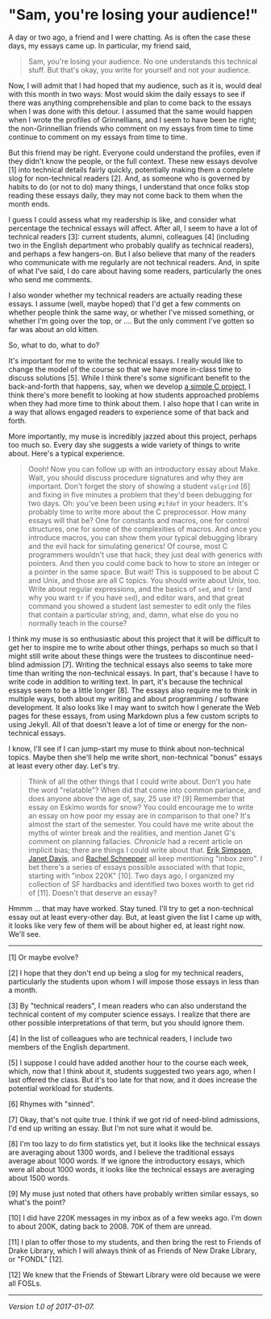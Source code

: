 "Sam, you're losing your audience!"
===================================

A day or two ago, a friend and I were chatting.  As is often the case
these days, my essays came up.  In particular, my friend said,

> Sam, you're losing your audience.  No one understands this technical
stuff.  But that's okay, you write for yourself and not your audience.

Now, I will admit that I had hoped that my audience, such as it is, would
deal with this month in two ways: Most would skim the daily essays to see
if there was anything comprehensible and plan to come back to the essays
when I was done with this detour.  I assumed that the same would happen
when I wrote the profiles of Grinnellians, and I seem to have been be
right; the non-Grinnellian friends who comment on my essays from time
to time continue to comment on my essays from time to time.

But this friend may be right.  Everyone could understand the profiles,
even if they didn't know the people, or the full context.  These new
essays devolve [1] into technical details fairly quickly, potentially
making them a complete slog for non-technical readers [2].  And, as 
someone who is governed by habits to do (or not to do) many things, I
understand that once folks stop reading these essays daily, they may 
not come back to them when the month ends.  

I guess I could assess what my readership is like, and consider what
percentage the technical essays will affect.  After all, I seem to have
a lot of technical readers [3]: current students, alumni, colleagues [4]
(including two in the English department who probably qualify as technical
readers), and perhaps a few hangers-on.  But I also believe that many of
the readers who communicate with me regularly are not technical readers.
And, in spite of what I've said, I do care about having some readers,
particularly the ones who send me comments.

I also wonder whether my technical readers are actually reading these
essays.  I assume (well, maybe hoped) that I'd get a few comments on 
whether people think the same way, or whether I've missed something, or
whether I'm going over the top, or ....  But the only comment I've
gotten so far was about an old kitten.

So, what to do, what to do?

It's important for me to write the technical essays.  I really would like
to change the model of the course so that we have more in-class time to
discuss solutions [5].  While I think there's some significant benefit
to the back-and-forth that happens, say, when we develop [a simple C
project](cnix-simple-c-project), I think there's more benefit to looking
at how students approached problems when they had more time to think 
about them.  I also hope that I can write in a way that allows engaged
readers to experience some of that back and forth.  

More importantly, my muse is incredibly jazzed about this project, perhaps
too much so.  Every day she suggests a wide variety of things to write
about.  Here's a typical experience.

> Oooh!  Now you can follow up with an introductory essay about Make.
Wait, you should discuss procedure signatures and why they are important.
Don't forget the story of showing a student `valgrind` [6] and fixing
in five minutes a problem that they'd been debugging for two days.  Oh:
you've been been using `#ifdef` in your headers.  It's probably time
to write more about the C preprocessor.  How many essays will that be?
One for constants and macros, one for control structures, one for some
of the complexities of macros.  And once you introduce macros, you can
show them your typical debugging library and the evil hack for simulating
generics!  Of course, most C programmers wouldn't use that hack; they
just deal with generics with pointers.  And then you could come back
to how to store an integer or a pointer in the same space.  But wait!
This is supposed to be about C and Unix, and those are all C topics.  You
should write about Unix, too.  Write about regular expressions, and the
basics of `sed`, and `tr` (and why you want `tr` if you have `sed`),
and editor wars, and that great command you showed a student last semester
to edit only the files that contain a particular string, and, damn, what
else do you no normally teach in the course?

I think my muse is so enthusiastic about this project that it will be
difficult to get her to inspire me to write about other things, perhaps
so much so that I might still write about these things were the trustees
to discontinue need-blind admission [7].  Writing the technical essays
also seems to take more time than writing the non-technical essays.  In
part, that's because I have to write code in addition to writing text.
In part, it's because the technical essays seem to be a little longer
[8].  The essays also require me to think in multiple ways, both about my
writing and about programming / software development.  It also looks like
I may want to switch how I generate the Web pages for these essays, from
using Markdown plus a few custom scripts to using Jekyll.  All of that
doesn't leave a lot of time or energy for the non-technical essays.

I know, I'll see if I can jump-start my muse to think about non-technical
topics.  Maybe then she'll help me write short, non-technical "bonus" essays
at least every other day.  Let's try.

> Think of all the other things that I could write about.  Don't you
hate the word "relatable"?  When did that come into common parlance,
and does anyone above the age of, say, 25 use it? [9]  Remember that
essay on Eskimo words for snow?  You could encourage me to write an
essay on how poor my essay are in comparison to that one?  It's almost
the start of the semester.  You could have me write about the myths
of winter break and the realities, and mention Janet G's comment on
planning fallacies.  _Chronicle_ had a recent article on implicit bias;
there are things I could write about that.  [Erik Simpson](erik-simpson),
[Janet Davis](janet-davis), and [Rachel Schnepper](rachel-schnepper) all
keep mentioning "inbox zero".  I bet there's a series of essays possible
associated with that topic, starting with "inbox 220K" [10].  Two days
ago, I organized my collection of SF hardbacks and identified two boxes
worth to get rid of [11].  Doesn't that deserve an essay?

Hmmm ... that may have worked.  Stay tuned.  I'll try to get a non-technical
essay out at least every-other day.  But, at least given the list I came
up with, it looks like very few of them will be about higher ed, at least
right now.  We'll see.

---

[1] Or maybe evolve?

[2] I hope that they don't end up being a slog for my technical readers,
particularly the students upon whom I will impose those essays in less
than a month.

[3] By "technical readers", I mean readers who can also understand the
technical content of my computer science essays.  I realize that there
are other possible interpretations of that term, but you should ignore them.

[4] In the list of colleagues who are technical readers, I include two 
members of the English department.

[5] I suppose I could have added another hour to the course each week,
which, now that I think about it, students suggested two years ago,
when I last offered the class.  But it's too late for that now, and it
does increase the potential workload for students.

[6] Rhymes with "sinned".

[7] Okay, that's not quite true.  I think if we got rid of need-blind
admissions, I'd end up writing an essay.  But I'm not sure what it would
be.

[8] I'm too lazy to do firm statistics yet, but it looks like the
technical essays are averaging about 1300 words, and I believe
the traditional essays average about 1000 words.  If we ignore the
introductory essays, which were all about 1000 words, it looks like the
technical essays are averaging about 1500 words.

[9] My muse just noted that others have probably written similar
essays, so what's the point?

[10] I did have 220K messages in my inbox as of a few weeks ago.  I'm
down to about 200K, dating back to 2008.  70K of them are unread.

[11] I plan to offer those to my students, and then bring the rest to
Friends of Drake Library, which I will always think of as Friends of
New Drake Library, or "FONDL" [12].

[12] We knew that the Friends of Stewart Library were old because we
were all FOSLs.

---

*Version 1.0 of 2017-01-07.*
